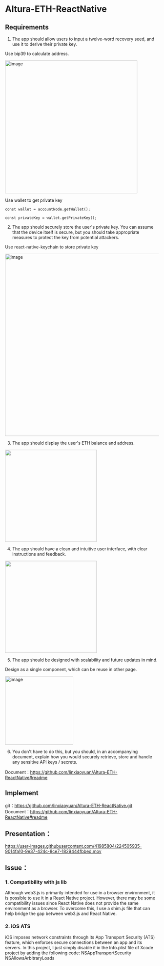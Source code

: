 # Altura-ETH-ReactNative
## Requirements

1. The app should allow users to input a twelve-word recovery seed, and use it to
derive their private key.

Use bip39 to calculate address. 

<img width="433" alt="image" src="https://user-images.githubusercontent.com/41985804/224506076-c28cbbad-ba8b-48d0-bff4-6b46ab170ac5.png">

Use wallet to get private key 

    const wallet = accountNode.getWallet();  
    
    const privateKey = wallet.getPrivateKey();


2. The app should securely store the user's private key. You can assume that the device
itself is secure, but you should take appropriate measures to protect the key from
potential attackers.

Use react-native-keychain to store private key

<img width="594" alt="image" src="https://user-images.githubusercontent.com/41985804/224506194-e47509dd-facc-4a23-89a9-ad9cf5ba526e.png">


3. The app should display the user's ETH balance and address.

<img src="https://user-images.githubusercontent.com/41985804/224506218-9440ae43-b208-41ae-98c9-abdaac989307.png" width="300">


4. The app should have a clean and intuitive user interface, with clear instructions and
feedback.

<img src="https://user-images.githubusercontent.com/41985804/224506326-36ed31cb-18c3-43d7-95fc-76acce3e23ba.png" width="300">


5. The app should be designed with scalability and future updates in mind.

Design as a single component, which can be reuse in other page.  

<img width="223" alt="image" src="https://user-images.githubusercontent.com/41985804/224506346-e0bbac10-f038-42a0-b999-3f8b4a9f6eaa.png">


6. You don't have to do this, but you should, in an accompanying document, explain
how you would securely retrieve, store and handle any sensitive API keys / secrets.

Document：https://github.com/linxiaoyuan/Altura-ETH-ReactNative#readme

## Implement
git：https://github.com/linxiaoyuan/Altura-ETH-ReactNative.git  
Document：https://github.com/linxiaoyuan/Altura-ETH-ReactNative#readme

## Presentation：


https://user-images.githubusercontent.com/41985804/224505935-9014fa10-9e37-424c-8ce7-1829444fbbed.mov



## Issue：
### 1. Compatibility with js lib
Although web3.js is primarily intended for use in a browser environment, it is possible to use it in a React Native project. However, there may be some compatibility issues since React Native does not provide the same environment as a browser. To overcome this, I use a shim.js file that can help bridge the gap between web3.js and React Native.
### 2. iOS ATS
iOS imposes network constraints through its App Transport Security (ATS) feature, which enforces secure connections between an app and its servers. In this project, I just simply disable it in the Info.plist file of Xcode project by adding the following code:
<key>NSAppTransportSecurity</key>
<dict>
    <key>NSAllowsArbitraryLoads</key>
    <true/>
</dict>




